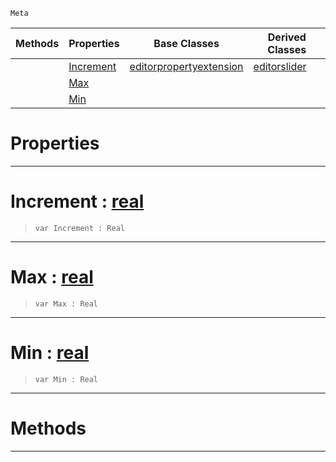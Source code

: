  `Meta`

|Methods|Properties|Base Classes|Derived Classes|
|---|---|---|---|
| |[ Increment](https://github.com/PlasmaEngine/PlasmaDocs/blob/master/code_reference/class_reference/editorrange.markdown#increment-plasma-engine-do)|[editorpropertyextension](https://github.com/PlasmaEngine/PlasmaDocs/blob/master/code_reference/class_reference/editorpropertyextension.markdown)|[editorslider](https://github.com/PlasmaEngine/PlasmaDocs/blob/master/code_reference/class_reference/editorslider.markdown)|
| |[ Max](https://github.com/PlasmaEngine/PlasmaDocs/blob/master/code_reference/class_reference/editorrange.markdown#max-plasma-engine-document)| | |
| |[ Min](https://github.com/PlasmaEngine/PlasmaDocs/blob/master/code_reference/class_reference/editorrange.markdown#min-plasma-engine-document)| | |


 #  Properties


---  
 #  Increment : [real](https://github.com/PlasmaEngine/PlasmaDocs/blob/master/code_reference/lightning_base_types/real.markdown)

> 
> ``` lang=cpp, name=Lightning
> var Increment : Real


---  
 #  Max : [real](https://github.com/PlasmaEngine/PlasmaDocs/blob/master/code_reference/lightning_base_types/real.markdown)

> 
> ``` lang=cpp, name=Lightning
> var Max : Real


---  
 #  Min : [real](https://github.com/PlasmaEngine/PlasmaDocs/blob/master/code_reference/lightning_base_types/real.markdown)

> 
> ``` lang=cpp, name=Lightning
> var Min : Real


---  
 #  Methods


---  
 

 